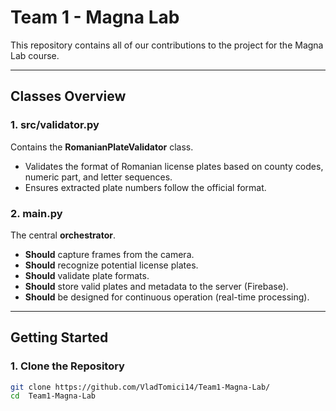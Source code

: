 # Team 1 - Magna Lab

This repository contains all of our contributions to the project for the Magna Lab course.

---

## Classes Overview 

### **1. src/validator.py**

Contains the **RomanianPlateValidator** class.

- Validates the format of Romanian license plates based on county codes, numeric part, and letter sequences.
- Ensures extracted plate numbers follow the official format.

### **2. main.py**

The central **orchestrator**.

- **Should** capture frames from the camera.
- **Should** recognize potential license plates.
- **Should** validate plate formats.
- **Should** store valid plates and metadata to the server (Firebase).
- **Should** be designed for continuous operation (real-time processing).

---

## Getting Started

### **1. Clone the Repository**

```bash
git clone https://github.com/VladTomici14/Team1-Magna-Lab/
cd  Team1-Magna-Lab
```


